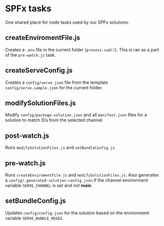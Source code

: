 # SPFx tasks
One shared place for node tasks used by our SPFx solutions.

## createEnviromentFile.js
Creates a `.env` file in the current folder (`process.cwd()`). This is ran as a part of the `pre-watch.js` task.

## createServeConfig.js
Creates a `config/serve.json` file from the template `config/serve.sample.json` for the current folder.

## modifySolutionFiles.js
Modify `config/package-solution.json` and all `manifest.json` files for a solution to match IDs from the selected channel.

## post-watch.js
Runs `modifySolutionFiles.js` and `setBundleConfig.js`.

## pre-watch.js
Runs `createEnviromentFile.js` and `modifySolutionFiles.js`. Also generates a `config/.generated-solution-config.json` if the channel environment variable `SERVE_CHANNEL` is set and not **main**.

## setBundleConfig.js
Updates `config/config.json` for the solution based on the environment variable `SERVE_BUNDLE_REGEX`.